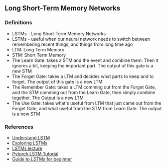 ## Long Short-Term Memory Networks


### Definitions
- LSTMs - Long Short-Term Memory Networks
- LSTMs - useful when our neural network needs to switch between remembering recent things, and things from long time ago
- LTM: Long Term Memory
- STM: Short Term Memory
- The Learn Gate: takes a STM and the event and combine them. Then it ignores a bit, keeping the important part. The output of this gate is a new STM
- The Forget Gate: takes a LTM and decides what parts to keep and to forget. The output of this gate is a new LTM
- The Remember Gate: takes a LTM comming out from the Forget Gate, and the STM comming out from the Learn Gate, then simply combine together. The Output is a new LTM
- The Use Gate: takes what's useful from LTM that just came out from the Forget Gate, and what useful from the STM from Learn Gate. The output is a new STM

### References
- [Understand LSTM](http://colah.github.io/posts/2015-08-Understanding-LSTMs/)
- [Exploring LSTMs](http://blog.echen.me/2017/05/30/exploring-lstms/)
- [LSTMs lecture](https://www.youtube.com/watch?v=iX5V1WpxxkY)
- [Pytorch LSTM Tutorial](https://pytorch.org/tutorials/beginner/nlp/sequence_models_tutorial.html#lstm-s-in-pytorch)
- [Guide to LSTMs for beginner](https://skymind.ai/wiki/lstm)
